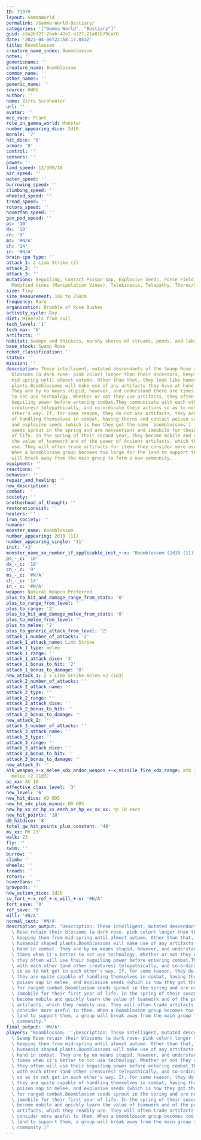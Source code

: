 ```yaml
---
ID: 71079
layout: GammaWorld
permalink: /Gamma-World-Bestiary/
categories: '["Gamma World", "Bestiary"]'
guid: e3a2b327-2bab-42e2-a127-21a01b79ca70
date: '2023-04-06T22:58:17.053Z'
title: Boomblossom
creature_name_index: Boomblossom
notes: ''
genericname: ''
creature_name: Boomblossom
common_name: ''
other_names: ''
generic_name: ''
source: GW05
author: ''
name: Zirra Scrohunter
url: ''
avatar: ''
mcc_race: Plant
role_in_gamma_world: Monster
number_appearing_dice: 2d10
morale: '7'
hit_dice: '8'
armor: '9'
control: ''
sensors: ''
power: ''
land_speed: 12/900/18
air_speed: ''
water_speed: ''
burrowing_speed: ''
climbing_speed: ''
wheeled_speed: ''
tread_speed: ''
rotors_speed: ''
hoverfan_speed: ''
gav_pod_speed: ''
ps: '10'
dx: '10'
cn: '9'
ms: '#N/A'
ch: '14'
in: '#N/A'
brain-cpu type: ''
attack_1: 2 Limb Strike (2)
attack_2: ''
attack_3: ''
mutations: Beguiling, Contact Poison Sap, Explosive Seeds, Force Field, Generation,
  Modified Vines (Manipulation Vines), Telekinesis, Telepathy, Thorns/Spikes (Thorns)
size: Tiny
size_measurement: 180 to 250cm
frequency: Rare
organization: Branble of Rose Bushes
activity_cycle: Day
diet: Minerals from soil
tech_level: '1'
tech_max: '6'
artifacts: ''
habitat: Swamps and thickets, marshy shores of streams, ponds, and lakes
base_stock: Swamp Rose
robot_classification: ''
status: ''
mission: ''
description: These intelligent, mutated descendants of the Swamp Rose retain their
  blossoms (a dark rose- pink color) longer than their ancestors, keeping them from
  mid-spring until almost autumn. Other than that, they look like humanoid shaped
  plants.Boomblossoms will make use of any artifacts they have at hand in combat.
  They are by no means stupid, however, and understand there are times when it's better
  to not use technology. Whether or not they use artifacts, they often will use their
  beguiling power before entering combat.They communicate with each other (and other
  creatures) telepathically, and co-ordinate their actions so as to not get in each
  other's way. If, for some reason, they do not use artifacts, they are quite capable
  of handling themselves in combat, having thorns and contact poison sap in melee,
  and explosive seeds (which is how they got the name `boomblossoms') for ranged combat.Boomblossom
  seeds sprout in the spring and are nonsentient and immobile for their first year
  of life. In the spring of their second year, they become mobile and quickly learn
  the value of teamwork and of the power of Ancient artifacts, which they readily
  use. They will often trade artifacts for items they consider more useful to them.
  When a boomblossom group becomes too large for the land to support them, a group
  will break away from the main group to form a new community.
equipment: ''
reactions: ''
behavior: ''
repair_and_healing: ''
new_description: ''
combat: ''
society: ''
brotherhood_of_thought: ''
restorationsist: ''
healers: ''
iron_society: ''
humans: ''
monster_name: Boomblossom
number_appearing: 2d10 (11)
number_appearing_single: '11'
init: '+3'
monster_name_xx_number_if_applicable_init_+-x: 'Boomblossom (2d10 (11)): Init +3'
ps_-_c: '10'
dx_-_c: '10'
cn_-_c: '9'
ms_-_c: '#N/A'
ch_-_c: '14'
in_-_c: '#N/A'
weapon: Natural Weapon Preferred
plus_to_hit_and_damage_range_from_stats: '0'
plus_to_range_from_level: ''
plus_to_range: '2'
plus_to_hit_and_damage_melee_from_stats: '0'
plus_to_melee_from_level: ''
plus_to_melee: '2'
plus_to_generic_attack_from_level: '2'
attack_1_number_of_attacks: '2'
attack_1_attack_name: Limb Strike
attack_1_type: melee
attack_1_range: ''
attack_1_attack_dice: '3'
attack_1_bonus_to_hit: '2'
attack_1_bonus_to_damage: '0'
new_attack_1: 2 x Limb Strike melee +2 (1d3)
attack_2_number_of_attacks: ''
attack_2_attack_name: ''
attack_2_type: ''
attack_2_range: ''
attack_2_attack_dice: ''
attack_2_bonus_to_hit: ''
attack_2_bonus_to_damage: ''
new_attack_2: ''
attack_3_number_of_attacks: ''
attack_3_attack_name: ''
attack_3_type: ''
attack_3_range: ''
attack_3_attack_dice: ''
attack_3_bonus_to_hit: ''
attack_3_bonus_to_damage: ''
new_attack_3: ''
atk_weapon_+-x_melee_xdx_andor_weapon_+-x_missile_fire_xdx_range: atk 2 x limb strike
  melee +2 (1d3)
ac_xx: AC 19
effective_class_level: '3'
new_level: '6'
new_hit_dice: HD 6D5
new_hd_xdx_plus_minus: HD 6D5
new_hp_xx_or_hp_xx_each_or_hp_xx_xx_xx: hp 18 each
new_hit_points: '18'
d6_hitdice: '8'
total_gw_hit_points_plus_constant: '48'
mv_xx: MV 23'
walk: 23'
fly: ''
swim: ''
burrow: ''
climb: ''
wheels: ''
treads: ''
rotors: ''
hoverfans: ''
gravpods: ''
new_action_dice: 1d20
sv_fort_+-x_ref_+-x_will_+-x: '#N/A'
fort_save: '0'
ref_save: '0'
will: '#N/A'
normal_text: '#N/A'
description_output: "Description: These intelligent, mutated descendants of the Swamp\
  \ Rose retain their blossoms (a dark rose- pink color) longer than their ancestors,\
  \ keeping them from mid-spring until almost autumn. Other than that, they look like\
  \ humanoid shaped plants.Boomblossoms will make use of any artifacts they have at\
  \ hand in combat. They are by no means stupid, however, and understand there are\
  \ times when it's better to not use technology. Whether or not they use artifacts,\
  \ they often will use their beguiling power before entering combat.They communicate\
  \ with each other (and other creatures) telepathically, and co-ordinate their actions\
  \ so as to not get in each other's way. If, for some reason, they do not use artifacts,\
  \ they are quite capable of handling themselves in combat, having thorns and contact\
  \ poison sap in melee, and explosive seeds (which is how they got the name `boomblossoms')\
  \ for ranged combat.Boomblossom seeds sprout in the spring and are nonsentient and\
  \ immobile for their first year of life. In the spring of their second year, they\
  \ become mobile and quickly learn the value of teamwork and of the power of Ancient\
  \ artifacts, which they readily use. They will often trade artifacts for items they\
  \ consider more useful to them. When a boomblossom group becomes too large for the\
  \ land to support them, a group will break away from the main group to form a new\
  \ community."
final_output: '#N/A'
players: "Boomblossom; '';Description: These intelligent, mutated descendants of the\
  \ Swamp Rose retain their blossoms (a dark rose- pink color) longer than their ancestors,\
  \ keeping them from mid-spring until almost autumn. Other than that, they look like\
  \ humanoid shaped plants.Boomblossoms will make use of any artifacts they have at\
  \ hand in combat. They are by no means stupid, however, and understand there are\
  \ times when it's better to not use technology. Whether or not they use artifacts,\
  \ they often will use their beguiling power before entering combat.They communicate\
  \ with each other (and other creatures) telepathically, and co-ordinate their actions\
  \ so as to not get in each other's way. If, for some reason, they do not use artifacts,\
  \ they are quite capable of handling themselves in combat, having thorns and contact\
  \ poison sap in melee, and explosive seeds (which is how they got the name `boomblossoms')\
  \ for ranged combat.Boomblossom seeds sprout in the spring and are nonsentient and\
  \ immobile for their first year of life. In the spring of their second year, they\
  \ become mobile and quickly learn the value of teamwork and of the power of Ancient\
  \ artifacts, which they readily use. They will often trade artifacts for items they\
  \ consider more useful to them. When a boomblossom group becomes too large for the\
  \ land to support them, a group will break away from the main group to form a new\
  \ community.|"
---
```

</br>